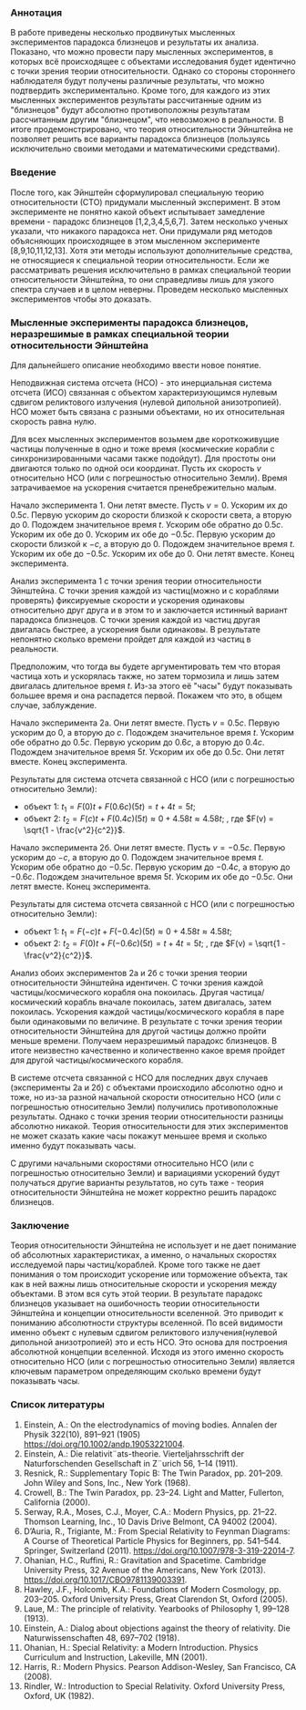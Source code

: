 ### Аннотация

В работе приведены несколько продвинутых мысленных экспериментов парадокса близнецов и результаты их анализа.
Показано, что можно провести пару мысленных экспериментов, в которых всё происходящее с объектами исследования будет идентично с точки зрения теории относительности. Однако со стороны стороннего наблюдателя будут получены различные результаты, что можно подтвердить экспериментально. Кроме того, для каждого из этих мысленных экспериментов результаты рассчитанные одним из "близнецов" будут абсолютно противоположны результатам рассчитанным другим "близнецом", что невозможно в реальности. 
В итоге продемонстрировано, что теория относительности Эйнштейна не позволяет решить все варианты парадокса близнецов (пользуясь исключительно своими методами и математическими средствами). 

### Введение

После того, как Эйнштейн сформулировал специальную теорию относительности (СТО) придумали мысленный эксперимент. В этом эксперименте не понятно какой объект испытывает замедление времени - парадокс близнецов [1,2,3,4,5,6,7]. Затем несколько ученых указали, что никакого парадокса нет. Они придумали ряд методов объясняющих происходящее в этом мысленном эксперименте [8,9,10,11,12,13]. Хотя эти методы используют дополнительные средства, не относящиеся к специальной теории относительности.
Если же рассматривать решения исключительно в рамках специальной теории относительности Эйнштейна, то они справедливы лишь для узкого спектра случаев и в целом неверны. Проведем несколько мысленных экспериментов чтобы это доказать.

### Мысленные эксперименты парадокса близнецов, неразрешимые в рамках специальной теории относительности Эйнштейна 

Для дальнейшего описание необходимо ввести новое понятие. 

Неподвижная система отсчета (НСО) - это инерциальная система отсчета (ИСО) связанная с объектом характеризующимся нулевым сдвигом реликтового излучения (нулевой дипольной анизотропией). НСО может быть связана с разными объектами, но их относительная скорость равна нулю.

Для всех мысленных экспериментов возьмем две короткоживущие частицы полученные в одно и тоже время (космические корабли с синхронизированными часами также подойдут). Для простоты они двигаются только по одной оси координат. Пусть их скорость $v$ относительно НСО (или с погрешностью относительно Земли). Время затрачиваемое на ускорения считается пренебрежительно малым.

Начало эксперимента 1. Они летят вместе. Пусть $v=0$. Ускорим их до $0.5c$. Первую ускорим до скорости близкой к скорости света, а вторую до 0. Подождем значительное время $t$. Ускорим обе обратно до $0.5c$. Ускорим их обе до 0. Ускорим их обе до $-0.5c$. Первую ускорим до скорости близкой к $-c$, а вторую до 0. Подождем значительное время $t$. Ускорим их обе до $-0.5c$. Ускорим их обе до 0. Они летят вместе. Конец эксперимента.

Анализ эксперимента 1 с точки зрения теории относительности Эйнштейна. 
С точки зрения каждой из частиц(можно и с кораблями проверять) фиксируемые скорости и ускорения одинаковы относительно друг друга и в этом то и заключается истинный вариант парадокса близнецов. С точки зрения каждой из частиц другая двигалась быстрее, а ускорения были одинаковы. В результате непонятно сколько времени пройдет для каждой из частиц в реальности.

Предположим, что тогда вы будете аргументировать тем что вторая частица хоть и ускорялась также, но затем тормозила и лишь затем двигалась длительное время $t$. Из-за этого её "часы" будут показывать большее время и она распадется первой. Покажем что это, в общем случае, заблуждение.

Начало эксперимента 2а. Они летят вместе. Пусть $v=0.5c$. Первую ускорим до 0, а вторую до $c$. Подождем значительное время $t$. Ускорим обе обратно до $0.5c$. Первую ускорим до $0.6c$, а вторую до $0.4c$. Подождем значительное время $5t$. Ускорим их обе до $0.5c$. Они летят вместе. Конец эксперимента.  

Результаты для система отсчета связанной с НСО (или с погрешностью относительно Земли): 

- объект 1: $t_1=F(0)t+F(0.6c)(5t)=t+4t=5t$; 
- объект 2: $t_2=F(c)t+F(0.4c)(5t)\approx0+4.58t\approx4.58t$; 
, где $F(v) = \sqrt{1 - \frac{v^2}{c^2}}$. 

Начало эксперимента 2б. Они летят вместе. Пусть $v=-0.5c$. Первую ускорим до $-c$, а вторую до 0. Подождем значительное время $t$. Ускорим обе обратно до $-0.5c$. Первую ускорим до $-0.4c$, а вторую до $-0.6c$. Подождем значительное время $5t$. Ускорим их обе до $-0.5c$. Они летят вместе. Конец эксперимента. 

Результаты для система отсчета связанной с НСО (или с погрешностью относительно Земли):  

- объект 1: $t_1=F(-c)t+F(-0.4c)(5t)\approx0+4.58t\approx4.58t$; 
- объект 2: $t_2=F(0)t+F(-0.6c)(5t)=t+4t=5t$; 
, где $F(v) = \sqrt{1 - \frac{v^2}{c^2}}$. 

Анализ обоих экспериментов 2а и 2б с точки зрения теории относительности Эйнштейна идентичен. 
С точки зрения каждой частицы/космического корабля она покоилась. Другая частица/космический корабль вначале покоилась, затем двигалась, затем покоилась. Ускорения каждой частицы/космического корабля в паре были одинаковыми по величине. В результате с точки зрения теории относительности Эйнштейна для другой частицы должно пройти меньше времени. Получаем неразрешимый парадокс близнецов. В итоге неизвестно качественно и количественно какое время пройдет для другой частицы/космического корабля.

В системе отсчета связанной с НСО для последних двух случаев (эксперименты 2а и 2б) с объектами происходило абсолютно одно и тоже, но из-за разной начальной скорости относительно НСО (или с погрешностью относительно Земли) получились противоположные результаты. Однако с точки зрения теории относительности разницы абсолютно никакой. Теория относительности для этих экспериментов не может сказать какие часы покажут меньшее время и сколько именно будут показывать часы.

С другими начальными скоростями относительно НСО (или с погрешностью относительно Земли) и вариациями ускорений будут получаться другие варианты результатов, но суть таже - теория относительности Эйнштейна не может корректно решить парадокс близнецов.

### Заключение

Теория относительности Эйнштейна не использует и не дает понимание об абсолютных характеристиках, а именно, о начальных скоростях исследуемой пары частиц/кораблей. Кроме того также не дает понимания о том происходит ускорение или торможение объекта, так как в ней важны лишь относительные скорости и ускорения между объектами. В этом вся суть этой теории. 
В результате парадокс близнецов указывает на ошибочность теории относительности Эйнштейна и концепции относительности вселенной. Это приводит к пониманию абсолютности структуры вселенной. По всей видимости именно объект с нулевым сдвигом реликтового излучения(нулевой дипольной анизотропией) это и есть НСО. Это основа для построения абсолютной концепции вселенной. Исходя из этого именно скорость относительно НСО (или с погрешностью относительно Земли) является ключевым параметром определяющим сколько времени будут показывать часы.

### Список литературы

1. Einstein, A.: On the electrodynamics of moving bodies. Annalen der Physik 322(10), 891–921 (1905) https://doi.org/10.1002/andp.19053221004.
2. Einstein, A.: Die relativit¨ats-theorie. Vierteljahrsschrift der Naturforschenden Gesellschaft in Z¨urich 56, 1–14 (1911).
3. Resnick, R.: Supplementary Topic B: The Twin Paradox, pp. 201–209. John Wiley and Sons, Inc., New York (1968).
4. Crowell, B.: The Twin Paradox, pp. 23–24. Light and Matter, Fullerton, California (2000).
5. Serway, R.A., Moses, C.J., Moyer, C.A.: Modern Physics, pp. 21–22. Thomson Learning, Inc., 10 Davis Drive Belmont, CA 94002 (2004).
6. D’Auria, R., Trigiante, M.: From Special Relativity to Feynman Diagrams: A Course of Theoretical Particle Physics for Beginners, pp. 541–544. Springer, Switzerland (2011). https://doi.org/10.1007/978-3-319-22014-7.
7. Ohanian, H.C., Ruffini, R.: Gravitation and Spacetime. Cambridge University Press, 32 Avenue of the Americans, New York (2013). https://doi.org/10.1017/CBO9781139003391.
8. Hawley, J.F., Holcomb, K.A.: Foundations of Modern Cosmology, pp. 203–205. Oxford University Press, Great Clarendon St, Oxford (2005).
9. Laue, M.: The principle of relativity. Yearbooks of Philosophy 1, 99–128 (1913).
10. Einstein, A.: Dialog about objections against the theory of relativity. Die Naturwissenschaften 48, 697–702 (1918).
11. Ohanian, H.: Special Relativity: a Modern Introduction. Physics Curriculum and Instruction, Lakeville, MN (2001).
12. Harris, R.: Modern Physics. Pearson Addison-Wesley, San Francisco, CA (2008).
13. Rindler, W.: Introduction to Special Relativity. Oxford University Press, Oxford, UK (1982).